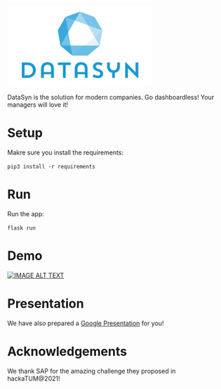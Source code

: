 ![alt text](https://github.com/stoianmihail/DataSyn/blob/main/static/images/datasyn.png?raw=true)

DataSyn is the solution for modern companies. Go dashboardless! Your managers will love it!

# Setup

Makre sure you install the requirements:

`
pip3 install -r requirements
`

# Run

Run the app:

`
flask run
`

# Demo

[![IMAGE ALT TEXT](http://img.youtube.com/vi/mvaxc01UpMs/0.jpg)](https://youtu.be/mvaxc01UpMs "DataSyn: Go dashboardless!")

# Presentation

We have also prepared a [Google Presentation](https://docs.google.com/presentation/d/1o85tQmy-EiZ0aHkJaGgJLt-W55lxA2W_GLm00_eGIAQ/edit?usp=sharing) for you!

# Acknowledgements

We thank SAP for the amazing challenge they proposed in hackaTUM@2021!
